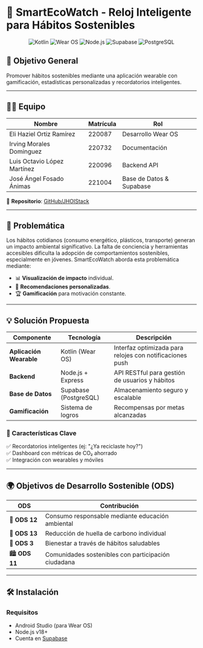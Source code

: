 # 📱 SmartEcoWatch - Reloj Inteligente para Hábitos Sostenibles  

<div align="center">
  <img src="https://img.shields.io/badge/Kotlin-7F52FF?style=for-the-badge&logo=kotlin&logoColor=white" alt="Kotlin">
  <img src="https://img.shields.io/badge/Wear_OS-4285F4?style=for-the-badge&logo=wear-os&logoColor=white" alt="Wear OS">
  <img src="https://img.shields.io/badge/Node.js-339933?style=for-the-badge&logo=nodedotjs&logoColor=white" alt="Node.js">
  <img src="https://img.shields.io/badge/Supabase-3ECF8E?style=for-the-badge&logo=supabase&logoColor=white" alt="Supabase">
  <img src="https://img.shields.io/badge/PostgreSQL-4169E1?style=for-the-badge&logo=postgresql&logoColor=white" alt="PostgreSQL">
</div>

## 🌱 Objetivo General  
Promover hábitos sostenibles mediante una aplicación wearable con gamificación, estadísticas personalizadas y recordatorios inteligentes.  

---

## 🧑‍💻 Equipo  
| Nombre | Matrícula | Rol |  
|--------|-----------|-----|  
| Eli Haziel Ortiz Ramírez | 220087 | Desarrollo Wear OS |  
| Irving Morales Dominguez | 220732 | Documentación |  
| Luis Octavio López Martínez | 220096 | Backend API |  
| José Ángel Fosado Ánimas | 221004 | Base de Datos & Supabase |  

🔗 **Repositorio**: [GitHub/JHOIStack](https://github.com/JHOIStack)  

---

## 🚨 Problemática  
Los hábitos cotidianos (consumo energético, plásticos, transporte) generan un impacto ambiental significativo. La falta de conciencia y herramientas accesibles dificulta la adopción de comportamientos sostenibles, especialmente en jóvenes. SmartEcoWatch aborda esta problemática mediante:  
- 📊 **Visualización de impacto** individual.  
- 🎯 **Recomendaciones personalizadas**.  
- 🏆 **Gamificación** para motivación constante.  

---

## 💡 Solución Propuesta  
| Componente | Tecnología | Descripción |  
|------------|------------|-------------|  
| **Aplicación Wearable** | Kotlin (Wear OS) | Interfaz optimizada para relojes con notificaciones push |  
| **Backend** | Node.js + Express | API RESTful para gestión de usuarios y hábitos |  
| **Base de Datos** | Supabase (PostgreSQL) | Almacenamiento seguro y escalable |  
| **Gamificación** | Sistema de logros | Recompensas por metas alcanzadas |  

### 📌 Características Clave  
✅ Recordatorios inteligentes (ej: "¿Ya reciclaste hoy?")  
✅ Dashboard con métricas de CO₂ ahorrado  
✅ Integración con wearables y móviles  

---

## 🌍 Objetivos de Desarrollo Sostenible (ODS)  
| ODS | Contribución |  
|-----|-------------|  
| 🎯 **ODS 12** | Consumo responsable mediante educación ambiental |  
| 🌱 **ODS 13** | Reducción de huella de carbono individual |  
| 💪 **ODS 3** | Bienestar a través de hábitos saludables |  
| 🏙️ **ODS 11** | Comunidades sostenibles con participación ciudadana |  

---

## 🛠️ Instalación  
### Requisitos  
- Android Studio (para Wear OS)  
- Node.js v18+  
- Cuenta en [Supabase](https://supabase.com/)  

